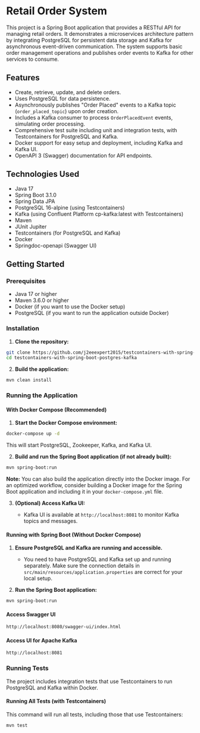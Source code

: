 # Retail Order System

This project is a Spring Boot application that provides a RESTful API for managing retail orders. It demonstrates a microservices architecture pattern by integrating PostgreSQL for persistent data storage and Kafka for asynchronous event-driven communication. The system supports basic order management operations and publishes order events to Kafka for other services to consume.

## Features

* Create, retrieve, update, and delete orders.
* Uses PostgreSQL for data persistence.
* Asynchronously publishes "Order Placed" events to a Kafka topic (`order_placed_topic`) upon order creation.
* Includes a Kafka consumer to process `OrderPlacedEvent` events, simulating order processing.
* Comprehensive test suite including unit and integration tests, with Testcontainers for PostgreSQL and Kafka.
* Docker support for easy setup and deployment, including Kafka and Kafka UI.
* OpenAPI 3 (Swagger) documentation for API endpoints.

## Technologies Used

* Java 17
* Spring Boot 3.1.0
* Spring Data JPA
* PostgreSQL 16-alpine (using Testcontainers)
* Kafka (using Confluent Platform cp-kafka:latest with Testcontainers)
* Maven
* JUnit Jupiter
* Testcontainers (for PostgreSQL and Kafka)
* Docker
* Springdoc-openapi (Swagger UI)

## Getting Started

### Prerequisites

* Java 17 or higher
* Maven 3.6.0 or higher
* Docker (if you want to use the Docker setup)
* PostgreSQL (if you want to run the application outside Docker)

### Installation

1.  **Clone the repository:**

```bash
git clone https://github.com/j2eeexpert2015/testcontainers-with-spring-boot-postgres-kafka.git
cd testcontainers-with-spring-boot-postgres-kafka
```

2.  **Build the application:**

```bash
mvn clean install
```

### Running the Application

#### With Docker Compose (Recommended)

1.  **Start the Docker Compose environment:**

```bash
docker-compose up -d
```

This will start PostgreSQL, Zookeeper, Kafka, and Kafka UI.

2.  **Build and run the Spring Boot application (if not already built):**

```bash
mvn spring-boot:run
```

**Note:** You can also build the application directly into the Docker image. For an optimized workflow, consider building a Docker image for the Spring Boot application and including it in your `docker-compose.yml` file.

3.  **(Optional) Access Kafka UI:**

    * Kafka UI is available at `http://localhost:8081` to monitor Kafka topics and messages.

#### Running with Spring Boot (Without Docker Compose)

1.  **Ensure PostgreSQL and Kafka are running and accessible.**
    * You need to have PostgreSQL and Kafka set up and running separately. Make sure the connection details in `src/main/resources/application.properties` are correct for your local setup.

2.  **Run the Spring Boot application:**

```bash
mvn spring-boot:run
```

#### Access Swagger UI
```bash
http://localhost:8080/swagger-ui/index.html
```

#### Access UI for Apache Kafka
```bash
http://localhost:8081
```

### Running Tests

The project includes integration tests that use Testcontainers to run PostgreSQL and Kafka within Docker.

#### Running All Tests (with Testcontainers)

This command will run all tests, including those that use Testcontainers:

```bash
mvn test
